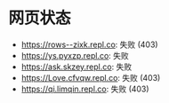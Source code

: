 # 网页状态
- https://rows--zixk.repl.co: 失败 (403)
- https://ys.pyxzp.repl.co: 失败
- https://ask.skzey.repl.co: 失败
- https://Love.cfvqw.repl.co: 失败 (403)
- https://qi.limqin.repl.co: 失败 (403)
